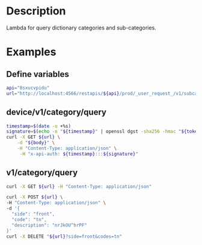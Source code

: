 # Description

Lambda for query dictionary categories and sub-categories.

# Examples
## Define variables

```bash
api="8sxucvpidu"
url="http://localhost:4566/restapis/${api}/prod/_user_request_/v1/subcategories"
```

## device/v1/category/query
```bash
timestamp=$(date -u +%s)
signature=$(echo -n "${timestamp}" | openssl dgst -sha256 -hmac "${token}" | sed 's/^.* //')
curl -X GET ${url} \
    -d "${body}" \
    -H "Content-Type: application/json" \
     -H "x-api-auth: ${timestamp}:::${signature}" 
```

## v1/category/query
```bash
curl -X GET ${url} -H "Content-Type: application/json"

curl -X POST ${url} \
-H "Content-Type: application/json" \
-d '{
  "side": "front",
  "code": "tn",
  "description": "nrJkOU^hrPF"
}'
curl -X DELETE "${url}?side=front&codes=tn"
```